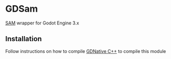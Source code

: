 # GDSam

[SAM](https://simulationcorner.net/index.php?page=sam) wrapper for Godot Engine 3.x

## Installation

Follow instructions on how to compile [GDNative C++](https://docs.godotengine.org/en/3.0/tutorials/plugins/gdnative/gdnative-cpp-example.html?highlight=nativescript) to compile this module
